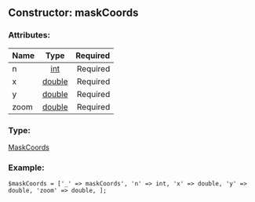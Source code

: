 ## Constructor: maskCoords  

### Attributes:

| Name     |    Type       | Required |
|----------|:-------------:|---------:|
|n|[int](../types/int.md) | Required|
|x|[double](../types/double.md) | Required|
|y|[double](../types/double.md) | Required|
|zoom|[double](../types/double.md) | Required|
### Type: 

[MaskCoords](../types/MaskCoords.md)
### Example:

```
$maskCoords = ['_' => maskCoords', 'n' => int, 'x' => double, 'y' => double, 'zoom' => double, ];
```